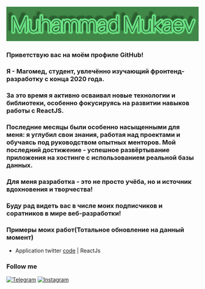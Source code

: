 [![Header](https://github.com/Grom013/Grom013/blob/main/assets/photo_2021-12-13_21-28-00.jpg)]()

### Приветствую вас на моём профиле GitHub! 

### Я - Магомед, студент, увлечённо изучающий фронтенд-разработку с конца 2020 года. 

### За это время я активно осваивал новые технологии и библиотеки, особенно фокусируясь на развитии навыков работы с ReactJS.

### Последние месяцы были особенно насыщенными для меня: я углубил свои знания, работая над проектами и обучаясь под руководством опытных менторов. Мой последний достижение - успешное развёртывание приложения на хостинге с использованием реальной базы данных.

### Для меня разработка - это не просто учёба, но и источник вдохновения и творчества!
### Буду рад видеть вас в числе моих подписчиков и соратников в мире веб-разработки!

### Примеры моих работ(Тотальное обновление на данный момент)

- Application twitter [code]([https://github.com/Grom013/my-company](https://github.com/Grom013/twitter)) | ReactJs 

### Follow me

[![Telegram](https://img.shields.io/badge/Telegram-red?style=social&logo=telegram)](https://teleg.run/mvl013)
[![Instagram](https://img.shields.io/badge/Instagram-red?style=social&logo=instagram)](https://instagram.com/m_mukaev77?utm_medium=copy_link)
